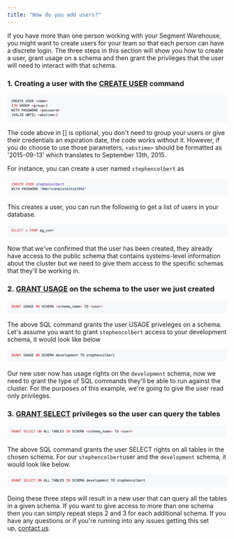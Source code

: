```yaml
---
title: "How do you add users?"
---
```


If you have more than one person working with your Segment Warehouse, you might want to create users for your team so that each person can have a discrete login. The three steps in this section will show you how to create a user, grant usage on a schema and then grant the privileges that the user will need to interact with that schema.

### 1\. Creating a user with the [CREATE USER](http://docs.aws.amazon.com/redshift/latest/dg/r_CREATE_USER.html) command

![](../../images/asset_h5NYu2A6.png)

The code above in \[\] is optional, you don't need to group your users or give their credentials an expiration date, the code works without it. However, if you do choose to use those parameters, `<abstime>` should be formatted as '2015-09-13' which translates to September 13th, 2015.

For instance, you can create a user named `stephencolbert` as

![](../../images/asset_tCuF9cKv.png)

This creates a user, you can run the following to get a list of users in your database.

![](../../images/asset_mqIokcxg.png)

Now that we've confirmed that the user has been created, they already have access to the public schema that contains systems-level information about the cluster but we need to give them access to the specific schemas that they'll be working in.

### 2. [GRANT USAGE](http://docs.aws.amazon.com/redshift/latest/dg/r_GRANT.html) on the schema to the user we just created

![](../../images/asset_A9wjfpH7.png)

The above SQL command grants the user USAGE priveleges on a schema. Let's assume you want to grant `stephencolbert` access to your development schema, it would look like below

![](../../images/asset_lBjUYlwq.png)

Our new user now has usage rights on the `development` schema, now we need to grant the type of SQL commands they'll be able to run against the cluster. For the purposes of this example, we're going to give the user read only privileges.

### 3. [GRANT SELECT](http://docs.aws.amazon.com/redshift/latest/dg/r_GRANT.html) privileges so the user can query the tables

![](../../images/asset_g1XTzzbo.png)

The above SQL command grants the user SELECT rights on all tables in the chosen schema. For our `stephencolbert`user and the `development` schema, it would look like below.

![](../../images/asset_0NVxn6T3.png)

Doing these three steps will result in a new user that can query all the tables in a given schema. If you want to give access to more than one schema then you can simply repeat steps 2 and 3 for each additional schema. If you have any questions or if you're running into any issues getting this set up, [contact us](/contact).
